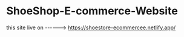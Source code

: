 # ShoeShop-E-commerce-Website


this site live on ------> https://shoestore-ecommercee.netlify.app/
